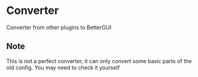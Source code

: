# Converter
Converter from other plugins to BetterGUI

## Note
This is not a perfect converter, it can only convert some basic parts of the old config.
You may need to check it yourself
